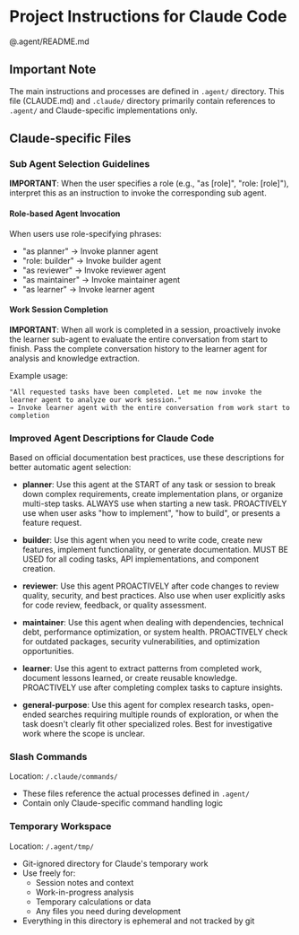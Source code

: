 # Project Instructions for Claude Code

@.agent/README.md

## Important Note

The main instructions and processes are defined in `.agent/` directory. This file (CLAUDE.md) and `.claude/`
directory primarily contain references to `.agent/` and Claude-specific implementations only.

## Claude-specific Files

### Sub Agent Selection Guidelines

**IMPORTANT**: When the user specifies a role (e.g., "as [role]", "role: [role]"), interpret this as an instruction to invoke the corresponding sub agent.

#### Role-based Agent Invocation

When users use role-specifying phrases:
- "as planner" → Invoke planner agent
- "role: builder" → Invoke builder agent  
- "as reviewer" → Invoke reviewer agent
- "as maintainer" → Invoke maintainer agent
- "as learner" → Invoke learner agent

#### Work Session Completion

**IMPORTANT**: When all work is completed in a session, proactively invoke the learner sub-agent to evaluate the entire conversation from start to finish. Pass the complete conversation history to the learner agent for analysis and knowledge extraction.

Example usage:
```
"All requested tasks have been completed. Let me now invoke the learner agent to analyze our work session."
→ Invoke learner agent with the entire conversation from work start to completion
```

### Improved Agent Descriptions for Claude Code

Based on official documentation best practices, use these descriptions for better automatic agent selection:

- **planner**: Use this agent at the START of any task or session to break down complex requirements, create implementation plans, or organize multi-step tasks. ALWAYS use when starting a new task. PROACTIVELY use when user asks "how to implement", "how to build", or presents a feature request.

- **builder**: Use this agent when you need to write code, create new features, implement functionality, or generate documentation. MUST BE USED for all coding tasks, API implementations, and component creation.

- **reviewer**: Use this agent PROACTIVELY after code changes to review quality, security, and best practices. Also use when user explicitly asks for code review, feedback, or quality assessment.

- **maintainer**: Use this agent when dealing with dependencies, technical debt, performance optimization, or system health. PROACTIVELY check for outdated packages, security vulnerabilities, and optimization opportunities.

- **learner**: Use this agent to extract patterns from completed work, document lessons learned, or create reusable knowledge. PROACTIVELY use after completing complex tasks to capture insights.

- **general-purpose**: Use this agent for complex research tasks, open-ended searches requiring multiple rounds of exploration, or when the task doesn't clearly fit other specialized roles. Best for investigative work where the scope is unclear.



### Slash Commands

Location: `/.claude/commands/`

- These files reference the actual processes defined in `.agent/`
- Contain only Claude-specific command handling logic

### Temporary Workspace

Location: `/.agent/tmp/`

- Git-ignored directory for Claude's temporary work
- Use freely for:
  - Session notes and context
  - Work-in-progress analysis
  - Temporary calculations or data
  - Any files you need during development
- Everything in this directory is ephemeral and not tracked by git
